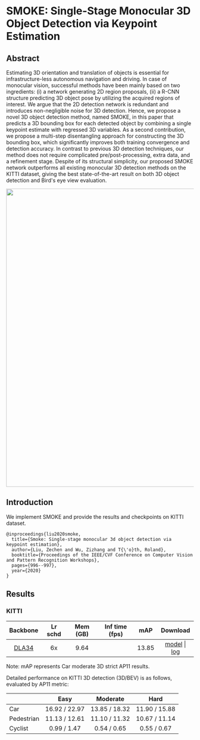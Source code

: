 # SMOKE: Single-Stage Monocular 3D Object Detection via Keypoint Estimation

## Abstract

<!-- [ABSTRACT] -->

Estimating 3D orientation and translation of objects is essential for infrastructure-less autonomous navigation and driving. In case of monocular vision, successful methods have been mainly based on two ingredients: (i) a network generating 2D region proposals, (ii) a R-CNN structure predicting 3D object pose by utilizing the acquired regions of interest. We argue that the 2D detection network is redundant and introduces non-negligible noise for 3D detection. Hence, we propose a novel 3D object detection method, named SMOKE, in this paper that predicts a 3D bounding box for each detected object by combining a single keypoint estimate with regressed 3D variables. As a second contribution, we propose a multi-step disentangling approach for constructing the 3D bounding box, which significantly improves both training convergence and detection accuracy. In contrast to previous 3D detection techniques, our method does not require complicated pre/post-processing, extra data, and a refinement stage. Despite of its structural simplicity, our proposed SMOKE network outperforms all existing monocular 3D detection methods on the KITTI dataset, giving the best state-of-the-art result on both 3D object detection and Bird's eye view evaluation.

<!-- [IMAGE] -->

<div align=center>
<img src="https://user-images.githubusercontent.com/79644370/143886681-52cb72b9-6635-4624-a728-1c243b046517.png" width="800"/>
</div>

<!-- [PAPER_TITLE: SMOKE: Single-Stage Monocular 3D Object Detection via Keypoint Estimation] -->
<!-- [PAPER_URL: https://arxiv.org/abs/2002.10111] -->

## Introduction

<!-- [ALGORITHM] -->

We implement SMOKE and provide the results and checkpoints on KITTI dataset.

```
@inproceedings{liu2020smoke,
  title={Smoke: Single-stage monocular 3d object detection via keypoint estimation},
  author={Liu, Zechen and Wu, Zizhang and T{\'o}th, Roland},
  booktitle={Proceedings of the IEEE/CVF Conference on Computer Vision and Pattern Recognition Workshops},
  pages={996--997},
  year={2020}
}
```

## Results

### KITTI

|  Backbone   | Lr schd | Mem (GB) | Inf time (fps) | mAP | Download |
| :---------: | :-----: | :------: | :------------: | :----: | :------: |
|[DLA34](./smoke_dla34_pytorch_dlaneck_gn-all_8x4_6x_kitti-mono3d.py)|6x|9.64||13.85|[model](https://download.openmmlab.com/mmdetection3d/v0.1.0_models/smoke/smoke_dla34_pytorch_dlaneck_gn-all_8x4_6x_kitti-mono3d_20210929_015553-d46d9bb0.pth) &#124; [log](https://download.openmmlab.com/mmdetection3d/v0.1.0_models/smoke/smoke_dla34_pytorch_dlaneck_gn-all_8x4_6x_kitti-mono3d_20210929_015553.log.json)

Note: mAP represents Car moderate 3D strict AP11 results.

Detailed performance on KITTI 3D detection (3D/BEV) is as follows, evaluated by AP11 metric:

|             |     Easy      |    Moderate    |     Hard     |
|-------------|:-------------:|:--------------:|:------------:|
| Car         | 16.92 / 22.97 | 13.85 / 18.32  | 11.90 / 15.88|
| Pedestrian  | 11.13 / 12.61| 11.10 / 11.32  | 10.67 / 11.14|
| Cyclist     | 0.99  / 1.47  | 0.54 / 0.65    | 0.55 / 0.67  |
